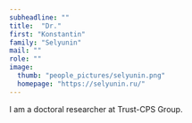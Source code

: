 ```yaml
---
subheadline: ""
title:  "Dr."
first: "Konstantin"
family: "Selyunin"
mail: ""
role: ""
image:
  thumb: "people_pictures/selyunin.png"
  homepage: "https://selyunin.ru/"
---
```


<!--more-->

I am a doctoral researcher at Trust-CPS Group.
